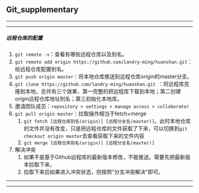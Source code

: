 ## Git_supplementary

****

****

##### 远程仓库的配置

1. `git remote -v`：查看有哪些远程仓库以及别名。
2. `git remote add origin https://github.com/landry-ming/huanshan.git`：给远程仓库配置别名。
3. `git push origin master`：将本地仓库推送到远程仓库origin的master分支。
4. `git clone https://github.com/landry-ming/huanshan.git `：将远程库克隆到本地，总共有三个效果，第一完整的把远程库下载到本地；第二创建origin远程仓库地址别名；第三初始化本地库。
5. 邀请团队成员：`repository > settings > manage access > collaborator`
6. `git pull origin master`：拉取操作相当于fetch+merge
   1. `git fetch [远程仓库别名(origin)] [远程分支名(master)]`。此时本地仓库的文件并没有改变，只是把远程仓库的文件获取了下来，可以切换到`git checkout origin master`去查看获取下来的文件内容
   2. `git merge [远程仓库别名(origin)] [远程分支名(master)]`
7. 解决冲突
   1. 如果不是基于Github远程库的最新版本修改，不能推送。需要先把最新版本拉取下来。
   2. 拉取下来后如果进入冲突状态，则按照"分支冲突解决"即可。

****

****







